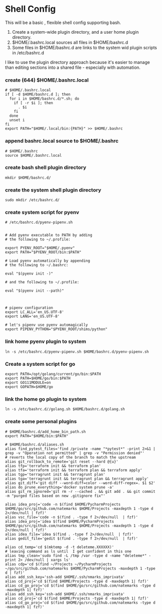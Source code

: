 #  Shell Config
This will be a  basic , flexible shell config supporting bash. 

1) Create a system-wide plugin directory, and a user home plugin directory.
2) $HOME/.bashrc.local sources all files in $HOME/bashrc.d
3) Some files in $HOME/bashrc.d are links to the system wid plugin scripts in /etc/bashrc.d


I like to use the plugin directory approach because it's easier to manage than editing sections into a shared file - especially with automation.

### create (644) $HOME/.bashrc.local
```shell
# $HOME/.bashrc.local
if [ -d $HOME/bashrc.d ]; then
  for i in $HOME/bashrc.d/*.sh; do
    if [ -r $i ]; then
      . $i
    fi
  done
  unset i
fi
export PATH="$HOME/.local/bin:{PATH}" >> $HOME/.bashrc   
```
### append bashrc.local source to $HOME/.bashrc
```shell
# $HOME/.bashrc
source $HOME/.bashrc.local

```
### create bash shell plugin directory
```shell
mkdir $HOME/bashrc.d/
```

### create the system shell plugin directory
```shell
sudo mkdir /etc/bashrc.d/
```

### create system script for pyenv
```shell
# /etc/bashrc.d/pyenv-pipenv.sh


# Add pyenv executable to PATH by adding
# the following to ~/.profile:

export PYENV_ROOT="$HOME/.pyenv"
export PATH="$PYENV_ROOT/bin:$PATH"

# Load pyenv automatically by appending
# the following to ~/.bashrc:

eval "$(pyenv init -)"

# and the following to ~/.profile:

eval "$(pyenv init --path)"



# pipenv configuration
export LC_ALL='en_US.UTF-8'
export LANG='en_US.UTF-8'

# let's pipenv use pyenv automagically
export PIPENV_PYTHON="$PYENV_ROOT/shims/python"

```

### link home pyenv plugin to system
```shell
ln -s /etc/bashrc.d/pyenv-pipenv.sh $HOME/bashrc.d/pyenv-pipenv.sh
```


### Create a system script for go
```shell
export PATH=/opt/golang/current/go/bin:$PATH
export PATH=$HOME/go/bin:$PATH
export GO111MODULE=on
export GOPATH=$HOME/go
```
### link the home go plugin to system
```shell
ln -s /etc/bashrc.d//golang.sh $HOME/bashrc.d/golang.sh
```

### create some personal plugins
```shell
# $HOME/bashrc.d/add_home_bin_path.sh 
export PATH="$HOME/bin:$PATH"
```


```shell
# $HOME/bashrc.d/aliases.sh
alias find_pytest_files='find /private -name "*pytest*" -print 2>&1 | grep -v "Operation not permitted" | grep -v "Permission denied"'
# reverts the local copy of the branch to match the upstream
alias git_rollback_to_remote='git reset --hard @{u}'
alias tfp='terraform init && terraform plan'
alias tfa='terraform init && terraform plan && terraform apply'
alias tgp='terragrunt init && terragrunt plan'
alias tga='terragrunt init && terragrunt plan && terragrunt apply'
alias git_diff='git diff --word-diff=color --word-diff-regex=. $1 $2'
alias do_prune_everything='docker system prune -a'
alias git_rm_ignored='git rm -r --cached . && git add . && git commit -m "purged files based on new .gitignore fix"'

alias idea_proj='code -n $(find $HOME/PycharmProjects $HOME/go/src/github.com/natemarks $HOME/Projects -maxdepth 1 -type d 2>/dev/null | fzf)' 
alias vsc_file='code -n $(find . -type f 2>/dev/null  | fzf)'
alias idea_proj='idea $(find $HOME/PycharmProjects $HOME/go/src/github.com/natemarks $HOME/Projects -maxdepth 1 -type d 2>/dev/null | fzf)' 
alias idea_file='idea $(find . -type f 2>/dev/null  | fzf)'
alias gedit_file='gedit $(find . -type f 2>/dev/null  | fzf)'

alias cd_temp='cd $(mktemp -d -t deleteme.XXXXXX)'
# leaving command as ls until  I get confident in this one
alias tmp_clean='sudo find -L /tmp /var -type d -name "deleteme*" -print 2> /dev/null | xargs ls'
alias cdp='cd $(find ~/Projects ~/PycharmProjects ~/go/src/github.com/natemarks $HOME/PycharmProjects -maxdepth 1 -type d | fzf)'
alias add_ssh_key='ssh-add $HOME/.ssh/nmarks_imprivata'
alias cd_proj='cd $(find $HOME/Projects -type d -maxdepth 1| fzf)'
alias cd_go_proj='cd $(find $HOME/go/src/github.com/natemarks -type d -maxdepth 1| fzf)'
alias add_ssh_key='ssh-add $HOME/.ssh/nmarks_imprivata'
alias cd_proj='cd $(find $HOME/Projects -type d -maxdepth 1| fzf)'
alias cd_go_proj='cd $(find $HOME/go/src/github.com/natemarks -type d -maxdepth 1| fzf)'

```
